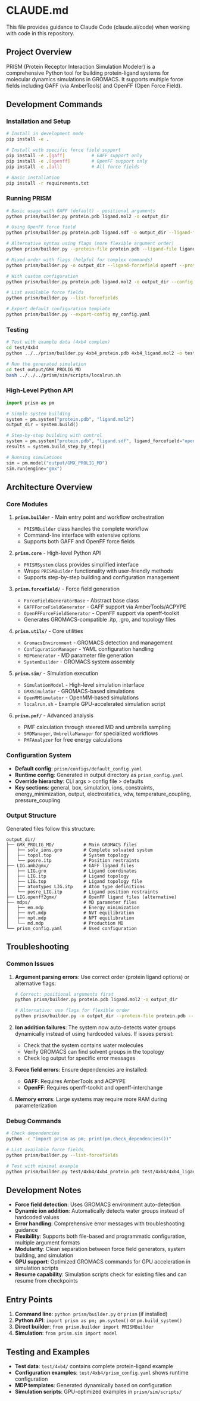 # CLAUDE.md

This file provides guidance to Claude Code (claude.ai/code) when working with code in this repository.

## Project Overview

PRISM (Protein Receptor Interaction Simulation Modeler) is a comprehensive Python tool for building protein-ligand systems for molecular dynamics simulations in GROMACS. It supports multiple force fields including GAFF (via AmberTools) and OpenFF (Open Force Field).

## Development Commands

### Installation and Setup
```bash
# Install in development mode
pip install -e .

# Install with specific force field support
pip install -e .[gaff]          # GAFF support only
pip install -e .[openff]        # OpenFF support only  
pip install -e .[all]           # All force fields

# Basic installation
pip install -r requirements.txt
```

### Running PRISM
```bash
# Basic usage with GAFF (default) - positional arguments
python prism/builder.py protein.pdb ligand.mol2 -o output_dir

# Using OpenFF force field
python prism/builder.py protein.pdb ligand.sdf -o output_dir --ligand-forcefield openff

# Alternative syntax using flags (more flexible argument order)
python prism/builder.py --protein-file protein.pdb --ligand-file ligand.mol2 -o output_dir

# Mixed order with flags (helpful for complex commands)
python prism/builder.py -o output_dir --ligand-forcefield openff --protein-file protein.pdb --ligand-file ligand.mol2

# With custom configuration
python prism/builder.py protein.pdb ligand.mol2 -o output_dir --config config.yaml

# List available force fields
python prism/builder.py --list-forcefields

# Export default configuration template
python prism/builder.py --export-config my_config.yaml
```

### Testing
```bash
# Test with example data (4xb4 complex)
cd test/4xb4
python ../../prism/builder.py 4xb4_protein.pdb 4xb4_ligand.mol2 -o test_output

# Run the generated simulation
cd test_output/GMX_PROLIG_MD
bash ../../../prism/sim/scripts/localrun.sh
```

### High-Level Python API
```python
import prism as pm

# Simple system building
system = pm.system("protein.pdb", "ligand.mol2")
output_dir = system.build()

# Step-by-step building with control
system = pm.system("protein.pdb", "ligand.sdf", ligand_forcefield="openff")
results = system.build_step_by_step()

# Running simulations
sim = pm.model("output/GMX_PROLIG_MD")
sim.run(engine="gmx")
```

## Architecture Overview

### Core Modules

1. **`prism.builder`** - Main entry point and workflow orchestration
   - `PRISMBuilder` class handles the complete workflow
   - Command-line interface with extensive options
   - Supports both GAFF and OpenFF force fields

2. **`prism.core`** - High-level Python API
   - `PRISMSystem` class provides simplified interface
   - Wraps `PRISMBuilder` functionality with user-friendly methods
   - Supports step-by-step building and configuration management

3. **`prism.forcefield/`** - Force field generation
   - `ForceFieldGeneratorBase` - Abstract base class
   - `GAFFForceFieldGenerator` - GAFF support via AmberTools/ACPYPE
   - `OpenFFForceFieldGenerator` - OpenFF support via openff-toolkit
   - Generates GROMACS-compatible .itp, .gro, and topology files

4. **`prism.utils/`** - Core utilities
   - `GromacsEnvironment` - GROMACS detection and management
   - `ConfigurationManager` - YAML configuration handling
   - `MDPGenerator` - MD parameter file generation
   - `SystemBuilder` - GROMACS system assembly

5. **`prism.sim/`** - Simulation execution
   - `SimulationModel` - High-level simulation interface
   - `GMXSimulator` - GROMACS-based simulations
   - `OpenMMSimulator` - OpenMM-based simulations
   - `localrun.sh` - Example GPU-accelerated simulation script

6. **`prism.pmf/`** - Advanced analysis
   - PMF calculation through steered MD and umbrella sampling
   - `SMDManager`, `UmbrellaManager` for specialized workflows
   - `PMFAnalyzer` for free energy calculations

### Configuration System

- **Default config**: `prism/configs/default_config.yaml`
- **Runtime config**: Generated in output directory as `prism_config.yaml`
- **Override hierarchy**: CLI args > config file > defaults
- **Key sections**: general, box, simulation, ions, constraints, energy_minimization, output, electrostatics, vdw, temperature_coupling, pressure_coupling

### Output Structure

Generated files follow this structure:
```
output_dir/
├── GMX_PROLIG_MD/           # Main GROMACS files
│   ├── solv_ions.gro        # Complete solvated system
│   ├── topol.top            # System topology
│   └── posre.itp            # Position restraints
├── LIG.amb2gmx/             # GAFF ligand files
│   ├── LIG.gro              # Ligand coordinates
│   ├── LIG.itp              # Ligand topology
│   ├── LIG.top              # Ligand topology file
│   ├── atomtypes_LIG.itp    # Atom type definitions
│   └── posre_LIG.itp        # Ligand position restraints
├── LIG.openff2gmx/          # OpenFF ligand files (alternative)
├── mdps/                    # MD parameter files
│   ├── em.mdp               # Energy minimization
│   ├── nvt.mdp              # NVT equilibration
│   ├── npt.mdp              # NPT equilibration
│   └── md.mdp               # Production MD
└── prism_config.yaml        # Used configuration
```

## Troubleshooting

### Common Issues

1. **Argument parsing errors**: Use correct order (protein ligand options) or alternative flags:
   ```bash
   # Correct: positional arguments first
   python prism/builder.py protein.pdb ligand.mol2 -o output_dir
   
   # Alternative: use flags for flexible order
   python prism/builder.py -o output_dir --protein-file protein.pdb --ligand-file ligand.mol2
   ```

2. **Ion addition failures**: The system now auto-detects water groups dynamically instead of using hardcoded values. If issues persist:
   - Check that the system contains water molecules
   - Verify GROMACS can find solvent groups in the topology
   - Check log output for specific error messages

3. **Force field errors**: Ensure dependencies are installed:
   - **GAFF**: Requires AmberTools and ACPYPE
   - **OpenFF**: Requires openff-toolkit and openff-interchange

4. **Memory errors**: Large systems may require more RAM during parameterization

### Debug Commands
```bash
# Check dependencies
python -c "import prism as pm; print(pm.check_dependencies())"

# List available force fields
python prism/builder.py --list-forcefields

# Test with minimal example
python prism/builder.py test/4xb4/4xb4_protein.pdb test/4xb4/4xb4_ligand.mol2 -o test_output
```

## Development Notes

- **Force field detection**: Uses GROMACS environment auto-detection
- **Dynamic ion addition**: Automatically detects water groups instead of hardcoded values
- **Error handling**: Comprehensive error messages with troubleshooting guidance
- **Flexibility**: Supports both file-based and programmatic configuration, multiple argument formats
- **Modularity**: Clean separation between force field generators, system building, and simulation
- **GPU support**: Optimized GROMACS commands for GPU acceleration in simulation scripts
- **Resume capability**: Simulation scripts check for existing files and can resume from checkpoints

## Entry Points

1. **Command line**: `python prism/builder.py` or `prism` (if installed)
2. **Python API**: `import prism as pm; pm.system()` or `pm.build_system()`
3. **Direct builder**: `from prism.builder import PRISMBuilder`
4. **Simulation**: `from prism.sim import model`

## Testing and Examples

- **Test data**: `test/4xb4/` contains complete protein-ligand example
- **Configuration examples**: `test/4xb4/prism_config.yaml` shows runtime configuration
- **MDP templates**: Generated dynamically based on configuration
- **Simulation scripts**: GPU-optimized examples in `prism/sim/scripts/`